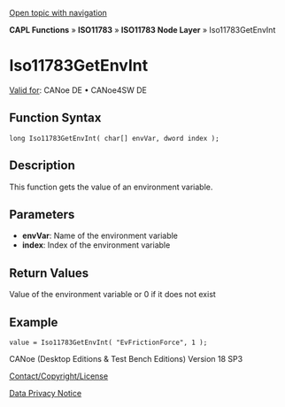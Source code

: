 [Open topic with navigation](../../../../../../CANoeDEFamily.htm#Topics/CAPLFunctions/ISO11783/ISONodeLayer/Functions/CAPLfunctionIso11783GetEnvInt.md)

**CAPL Functions** » **ISO11783** » **ISO11783 Node Layer** » Iso11783GetEnvInt

# Iso11783GetEnvInt

[Valid for](../../../../Shared/FeatureAvailability.md): CANoe DE • CANoe4SW DE

## Function Syntax

```plaintext
long Iso11783GetEnvInt( char[] envVar, dword index );
```

## Description

This function gets the value of an environment variable.

## Parameters

- **envVar**: Name of the environment variable
- **index**: Index of the environment variable

## Return Values

Value of the environment variable or 0 if it does not exist

## Example

```plaintext
value = Iso11783GetEnvInt( "EvFrictionForce", 1 );
```

CANoe (Desktop Editions & Test Bench Editions) Version 18 SP3

[Contact/Copyright/License](../../../../Shared/ContactCopyrightLicense.md)

[Data Privacy Notice](https://www.vector.com/int/en/company/get-info/privacy-policy/)
